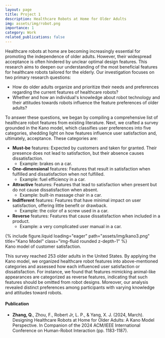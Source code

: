 ```yaml
---
layout: page
title: Project 1
description: Healthcare Robots at Home for Older Adults
img: assets/img/robot.png
importance: 1
category: Work
related_publications: false
---
```


Healthcare robots at home are becoming increasingly essential for promoting the independence of older adults. However, their widespread acceptance is often hindered by unclear optimal design features. This research aims to deepen our understanding of the most beneficial features for healthcare robots tailored for the elderly. Our investigation focuses on two primary research questions:
- How do older adults organize and prioritize their needs and preferences regarding the current features of healthcare robots?
- Whether and how an individual's knowledge about robot technology and their attitudes towards robots influence the feature preferences of older adults?

To answer these questions, we began by compiling a comprehensive list of healthcare robot features from existing literature. Next, we crafted a survey grounded in the Kano model, which classifies user preferences into five categories, shedding light on how features influence user satisfaction and, ultimately, acceptance. These categories are:
- **Must-be** features: Expected by customers and taken for granted. Their presence does not lead to satisfaction, but their absence causes dissatisfaction.
    - Example: brakes on a car.
- **One-dimensional** features: Features that result in satisfaction when fulfilled and dissatisfaction when not fulfilled.
    - Example: fuel efficiency in a car.
- **Attractive** features: Features that lead to satisfaction when present but do not cause dissatisfaction when absent.
    - Example: built-in massage chair in a car.
- **Indifferent** features: Features that have minimal impact on user satisfaction, offering little benefit or drawback.
    - Example: the color of a screw used in a car.
- **Reverse** features: Features that cause dissatisfaction when included in a product.
    - Example: a very complicated user manual in a car.

<div class="row">
    <div class="col-sm mt-2 mt-md-0">
        {% include figure.liquid loading="eager" path="assets/img/kano3.png" title="Kano Model" class="img-fluid rounded z-depth-1" %}
    </div>
</div>
<div class="caption">
    Kano model of customer satisfaction.
</div>

This survey reached 253 older adults in the United States. By applying the Kano model, we organized healthcare robot features into above-mentioned categories and assessed how each influenced user satisfaction or dissatisfaction. For instance, we found that features mimicking animal-like appearances are categorized as reverse features, indicating that such features should be omitted from robot designs. Moreover, our analysis revealed distinct preferences among participants with varying knowledge and attitudes toward robots.

#### Publication 
- **Zhang, Q.**, Zhou, F., Robert Jr, L. P., & Yang, X. J. (2024, March). Designing Healthcare Robots at Home for Older Adults: A Kano Model Perspective. In Companion of the 2024 ACM/IEEE International Conference on Human-Robot Interaction (pp. 1183-1187).
